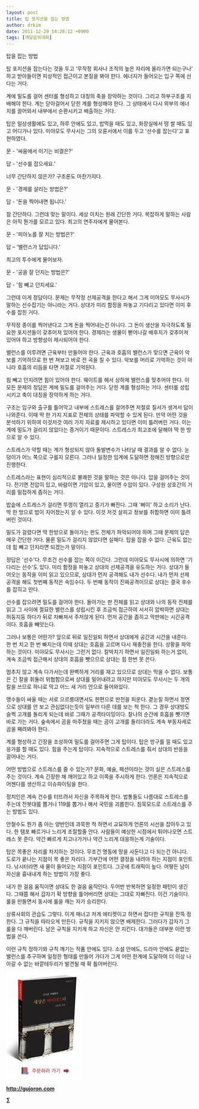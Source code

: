 ```yaml
---
layout: post
title: 탑 포지션을 잡는 방법
author: drkim
date: 2011-12-29 14:28:12 +0900
tags: [깨달음의대화]
---
```

  
탑을 잡는 방법 

탑 포지션을 잡는다는 것을 두고 '무작정 회사나 조직의 높은 자리에 올라가면 되는구나' 하고 받아들이면 피상적인 접근이고 본질을 봐야 한다. 에너지가 들어오는 입구 쪽에 선다는 거다. 

계에 밀도를 걸어 센터를 형성하고 대칭의 축을 장악하는 것이다. 그리고 하부구조를 지배해야 한다. 계는 닫아걸어서 닫힌 계를 형성해야 한다. 그 상태에서 다시 외부의 에너지를 끌어와서 내부에서 순환시키고 배출하는 거다. 

탑은 일상생활에도 있고, 하루 안에도 있고, 밥먹을 때도 있고, 화장실에서 떵 쌀 때도 있고 어디가나 있다. 미야모도 무사시는 그의 오륜서에서 이를 두고 '선수를 잡는다'고 표현하였다. 



문 - '싸움에서 이기는 비결은?'

답 - '선수를 잡으세요.' 

너무 간단하지 않은가? 구조론도 마찬가지다. 



문 - '경제를 살리는 방법은?' 

답 - '돈을 찍어내면 됩니다.' 

참 간단하다. 그런데 맞는 말이다. 세상 이치는 원래 간단한 거다. 복잡하게 말하는 사람은 아직 뭔가를 모르고 있다. 최고의 연주자에게 물어본다. 



문 - '피아노를 잘 치는 방법은?'

답 – '밸런스가 답입니다.' 

최고의 투수에게 물어보자. 



문 - '공을 잘 던지는 방법은?' 

답 - '힘 빼고 던지세요.' 

그런데 이게 정답이다. 문제는 무작정 선제공격을 한다고 해서 그게 미야모도 무사시가 말하는 선수잡기는 아니라는 거다. 상대가 미리 함정을 파놓고 기다리고 있다면 이미 후수를 잡힌 거다. 

무작정 종이를 찍어낸다고 그게 돈을 찍어내는건 아니다. 그 돈이 생산을 자극하도록 필요한 포지션들이 갖추어져 있어야 한다. 경제라는 생물이 뻗어나갈 배후지가 갖추어져 있어야 하고 방향성이 제시되어야 한다. 

밸런스를 이루려면 근육부터 만들어야 한다. 근육과 호흡의 밸런스가 맞으면 근육이 악보를 기억하므로 한 번 쳐보고 바로 전 곡을 칠 수 있다. 악보를 머리로 기억하는 것이 아니라 호흡의 리듬을 타면 저절로 기억된다. 

힘 빼고 던지려면 힘이 있어야 한다. 웨이트를 해서 상하체 밸런스를 맞추어야 한다. 이 모든 문제의 정답은 계에 밀도를 걸어주는 거다. 닫힌 계를 형성하는 거다. 센터를 성립시키고 축이 대칭을 장악하게 하는 거다. 

구조는 입구와 출구를 틀어막고 내부에 스트레스를 걸어주면 저절로 질서가 생겨서 답이 나와준다. 이때 딱 한 가지 지표로 전체의 상태를 파악할 수 있게 된다. 만약 어떤 것을 분석하기 위하여 이것저것 여러 가지 자료를 제시하고 있다면 이미 틀려버린 거다. 이는 계에 밀도가 걸리지 않았다는 증거이기 때문이다. 스트레스가 최고조에 달해야 딱 한 방으로 알 수 있다. 

스트레스가 약할 때는 계가 형성되지 않아 돌발변수가 나타날 때 결과를 알 수 없다. 눈덩이가 어느 쪽으로 구를지 모른다. 그러나 일정한 임계에 도달하면 정해진 방향으로만 진행한다. 

스트레스라는 표현이 심리적으로 불쾌한 것을 말하는 것은 아니다. 압을 걸어주는 것이다. 전기면 전압이 있고, 바람이면 기압이 있고, 물이면 수압이 있다. 구성원 상호간의 거리를 밀접하게 좁히는 거다. 

밥솥에 스트레스가 걸리면 뚜껑이 열리고 증기가 빠진다. 그때 '삐이' 하고 소리가 난다. 딱 한 방으로 밥이 지어졌는지 알 수 있다. 이것 저것 살피고 정보를 취합하면 이미 틀려버린 것이다. 

밀도가 걸렸다면 딱 한방으로 돌아가는 판도 전체가 파악되어야 하며 그때 문제의 답은 매우 간단한 거다. 물론 밀도가 걸리지 않았다면 실패다. 탑을 잡을 수 없다. 근육도 없는데 힘 빼고 던지라면 되겠는가 말이다. 

정답은 '선수'다. 무조건 선수를 잡는 쪽이 이긴다. 그런데 미야모도 무사시에 의하면 '기다리는 선수'도 있다. 미리 함정을 파놓고 상대의 선제공격을 유도하는 거다. 상대가 들어오는 동작을 이미 읽고 있으므로, 상대가 먼저 공격해도 내가 선수다. 내가 먼저 선제공격을 해도 첫번째 동작은 속임수다. 두 번째 동작이 진짜공격이므로 상대는 결국 후수를 잡히고 만다. 

선수를 잡으려면 밀도를 걸어야 한다. 돌아가는 판 전체를 읽고 상대와 나의 동작 전체를 읽고 그 사이에 절묘한 밸런스를 성립시킨 후 조금씩 접근하여 서서히 압박하면 상대는 허둥지둥 하다가 뒤로 자빠져서 주저앉게 된다. 먼저 공간을 좁히고 막판에는 시간공격이다. 호흡을 빼앗는다. 

그러나 보통은 어떤가? 앞으로 뒤로 일진일퇴 하면서 상대에게 공간과 시간을 내준다. 한 번 치고 한 번 빠지는데 이때 상대는 호흡을 고르며 다시 재충전을 한다. 상황을 파악하는 것이다. 미야모도 무사시는 그런거 없다. 칼박치기 하면서 일진일퇴 하는거 없이, 계속 조금씩 접근해서 상대의 호흡을 뺏으므로 상대는 힘 한번 못 쓴다. 

멈추지 않고 계속 다가서는데 완벽하게 거리를 재고 있으므로 상대는 막을 수 없다. 보통은 긴 칼을 휘둘러 위협함으로써 상대를 밀어내려고 하지만 미야모도 무사시는 두 개의 칼을 쓰므로 하나로 막고 어느 새 거리 안으로 들어와있다. 

맹수들이 싸울 때는 서로 으르릉대면서도 한편으로 딴전을 피운다. 곁눈질 하면서 정면으로 상대를 안 보고 관심없다는듯이 일부러 다른 데를 보는 척 한다. 그 경우 상대방도 슬쩍 고개를 돌리게 되는데 바로 그때가 공격타이밍이다. 찰나의 순간에 호흡을 뺏기면 바로 가는 거다. 숲속에서 곰을 마주쳤을 때는 곰이 고개를 돌리더라도 계속 부동자세로 곰을 째려봐야 한다. 

계를 형성하고 긴장을 조성하여 밀도를 걸어주면 그게 탑이다. 탑은 방구를 낄 때도 있고 응가를 할 때도 있다. 힘을 주는게 탑이다. 지속적으로 스트레스를 줘서 상대의 반응을 끌어내는 거다. 

어떤 방법으로 스트레스를 줄 수 있는가? 문화, 예술, 패션이라는 것이 실은 스트레스를 주는 것이다. 계속 긴장한 채 깨어있고 하고 이쪽을 주시하게 한다. 언론은 지속적으로 어젠다를 생산하고 이슈파이팅을 한다. 

정치인은 계속 건수를 터뜨려서 자신을 주목하게 한다. 밥통들도 나름대로 스트레스를 주는데 전봇대를 뽑거나 119를 뽑거나 해서 국민을 괴롭힌다. 침묵모드로 스트레스를 주는 방법도 있다. 

안철수도 뭔가 좀 아는 양반인데 과묵한 척 하면서 교묘하게 언론의 시선을 잡아두고 있다. 한 템포 빠르거나 느리게 조절할줄 안다. 사람들이 예상한 시점에서 튀어나오면 스트레스 못 준다. 약간 빠르게 치고나가거나 약간 느리게 대응하는게 기술이다. 

탑은 목좋은 자리를 차지하는 것이다. 무조건 명동에 땅을 사둔다고 다 되는건 아니다. 도로가 끝나는 지점이 목 좋은 자리다. 가부간에 어떤 결정을 내려야 하는 지점이 포인트다. 낚시터라면 새 물이 들어오는 지점이 포인트다. 그곳에 트래픽이 높다. 어떻든 남이 자신을 흉내내게 하는 방법이 가장 좋다. 

내가 한 걸음 움직이면 상대도 한 걸음 움직인다. 두어번 반복하면 일정한 패턴이 생긴다. 그때쯤 해서 갑자기 확 방향을 틀어버리면 상대는 그대로 자빠진다. 이건 기술이다. 룰을 만들면서 동시에 룰을 깨는 자가 승리한다. 

상류사회의 관습도 그렇다. 이게 매너고 저게 에티켓이고 하면서 잡다한 규칙을 잔뜩 정한다. 그 규칙을 따라오게 만든다. 규칙을 지키지 않으면 배제한다. 그러다가 갑자기 그 룰을 다 깨버린다. 남은 규칙을 지키게 하고 자신은 안 지킨다. 대가들은 대부분 이런 방법을 쓴다. 

이런 규칙 정하기와 규칙 깨기는 작품 안에도 있다. 소설 안에도, 드라마 안에도 끝없는 밸런스를 추구하며 일정한 형태를 만들어 가다가 그게 어떤 한계에 도달하여 더 이상 나아갈 수 없는 바깥테두리가 발견될 때 확 틀어버린다. 







![](/files/attach/images/198/668/222/0.JPG)


  




**http://gujoron.com** 


**∑**